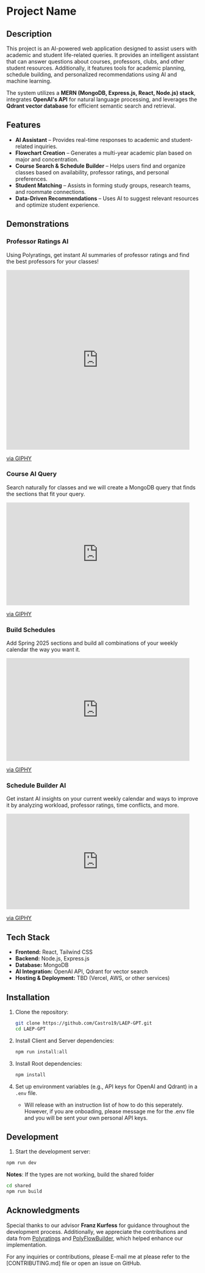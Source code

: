 # Project Name

## Description

This project is an AI-powered web application designed to assist users with academic and student life-related queries. It provides an intelligent assistant that can answer questions about courses, professors, clubs, and other student resources. Additionally, it features tools for academic planning, schedule building, and personalized recommendations using AI and machine learning.

The system utilizes a **MERN (MongoDB, Express.js, React, Node.js) stack**, integrates **OpenAI's API** for natural language processing, and leverages the **Qdrant vector database** for efficient semantic search and retrieval.

## Features

- **AI Assistant** – Provides real-time responses to academic and student-related inquiries.
- **Flowchart Creation** – Generates a multi-year academic plan based on major and concentration.
- **Course Search & Schedule Builder** – Helps users find and organize classes based on availability, professor ratings, and personal preferences.
- **Student Matching** – Assists in forming study groups, research teams, and roommate connections.
- **Data-Driven Recommendations** – Uses AI to suggest relevant resources and optimize student experience.

## Demonstrations

### Professor Ratings AI

Using Polyratings, get instant AI summaries of professor ratings and find the best professors for your classes!

<iframe src="https://giphy.com/embed/SFSTMMjn0Mx7NCuzWu" width="480" height="470" style="" frameBorder="0" class="giphy-embed" allowFullScreen></iframe><p><a href="https://giphy.com/gifs/SFSTMMjn0Mx7NCuzWu">via GIPHY</a></p>

### Course AI Query

Search naturally for classes and we will create a MongoDB query that finds the sections that fit your query.

<iframe src="https://giphy.com/embed/GevViQDkax5TKTgRUc" width="480" height="269" style="" frameBorder="0" class="giphy-embed" allowFullScreen></iframe><p><a href="https://giphy.com/gifs/GevViQDkax5TKTgRUc">via GIPHY</a></p>

### Build Schedules

Add Spring 2025 sections and build all combinations of your weekly calendar the way you want it.

<iframe src="https://giphy.com/embed/PqUQ3Qbfeb6ZRjU4zn" width="480" height="269" style="" frameBorder="0" class="giphy-embed" allowFullScreen></iframe><p><a href="https://giphy.com/gifs/PqUQ3Qbfeb6ZRjU4zn">via GIPHY</a></p>

### Schedule Builder AI

Get instant AI insights on your current weekly calendar and ways to improve it by analyzing workload, professor ratings, time conflicts, and more.

<iframe src="https://giphy.com/embed/1oDkNJu0oehVTAubbo" width="480" height="250" style="" frameBorder="0" class="giphy-embed" allowFullScreen></iframe><p><a href="https://giphy.com/gifs/1oDkNJu0oehVTAubbo">via GIPHY</a></p>

## Tech Stack

- **Frontend:** React, Tailwind CSS
- **Backend:** Node.js, Express.js
- **Database:** MongoDB
- **AI Integration:** OpenAI API, Qdrant for vector search
- **Hosting & Deployment:** TBD (Vercel, AWS, or other services)

## Installation

1. Clone the repository:

   ```sh
   git clone https://github.com/Castro19/LAEP-GPT.git
   cd LAEP-GPT
   ```

2. Install Client and Server dependencies:
   ```sh
   npm run install:all
   ```
3. Install Root dependencies:
   ```sh
   npm install
   ```
4. Set up environment variables (e.g., API keys for OpenAI and Qdrant) in a `.env` file.

   - Will release with an instruction list of how to do this seperately. However, if you are onboading, please message me for the .env file and you will be sent your own personal API keys.

## Development

1. Start the development server:

```sh
npm run dev
```

**Notes**: If the types are not working, build the shared folder

```sh
cd shared
npm run build
```

## Acknowledgments

Special thanks to our advisor **Franz Kurfess** for guidance throughout the development process. Additionally, we appreciate the contributions and data from [Polyratings](https://polyratings.dev/) and [PolyFlowBuilder](https://polyflowbuilder.io/), which helped enhance our implementation.

For any inquiries or contributions, please E-mail me at please refer to the [CONTRIBUTING.md] file or open an issue on GitHub.
